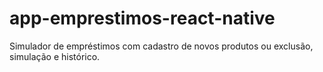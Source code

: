 # app-emprestimos-react-native
Simulador de empréstimos com cadastro de novos produtos ou exclusão, simulação e histórico.
